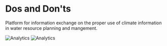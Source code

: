 # Dos and Don'ts 
Platform for information exchange on the proper use of climate information in water resource planning and mangement.

![Analytics](https://ga-beacon-hydrology.appspot.com/UA-108421993-6/dos_and_donts/readme)
![Analytics](https://ga-beacon-hydrology.appspot.com/UA-110073441-1/github/readme?pixel)
